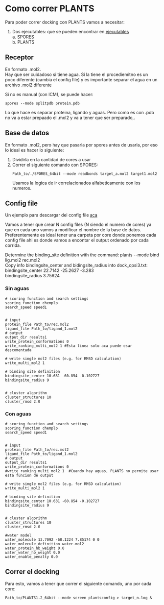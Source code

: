 # Como correr PLANTS 
Para poder correr docking con PLANTS vamos a necesitar: <br>
1. Dos ejecutables: que se pueden encontrar en [ejecutables](https://github.com/Emignone/PL_Pipeline/edit/main/Ejecutables/)<br>
  a. SPORES <br>
  b. PLANTS <br>
  
## Receptor
En formato .mol2. <br>
Hay que ser cuidadoso si tiene agua. Si la tiene el procediemitno es un poco diferente (cambia el config file) y es importante separar el agua en un archivo .mol2 diferente <br>

Si no es manual (con ICM), se puede hacer: <br>
```
spores --mode splitpdb protein.pdb
```
Lo que hace es separar proteina, ligando y aguas. Pero como es con .pdb no va a estar prepaado el .mol2 y va a tener que ser preparado,.

## Base de datos
En formato .mol2, pero hay que pasarla por spores antes de usarla, por eso lo ideal es hacer lo siguiente: <br>
1. Dividirla en la cantidad de cores a usar
2. Correr el siguiente comando con SPORES:
   ```
   Path_to/./SPORES_64bit --mode readbonds target_a.mol2 target1.mol2
   ```
   Usamos la logica de ir correlacionados alfabeticamente con los numeros.

## Config file
Un ejemplo para descargar del config file [aca](plantsconfig1) <br>

Vamos a tener que crear N config files (N siendo el numero de cores) ya que en cada uno vamos a modificar el nombre de la base de datos. Preferentemente es ideal tener una carpeta por core donde ponemos cada config file ahi  es donde vamos a encontar el output ordenado por cada corrida. <br>

Determine the binding_site definition with the command: plants --mode bind lig.mol2 rec.mol2 <br>
Copy info bindingsite_center and bidingsite_radius into dock_opsi3.txt: <br>
bindingsite_center 22.7142 -25.2627 -3.283 <br>
bindingsite_radius 3.75624 <br>
### Sin aguas
```
# scoring function and search settings
scoring_function chemplp
search_speed speed1


# input
protein_file Path_to/rec.mol2 
ligand_file Path_to/ligand_1.mol2
# output
output_dir results1 
write_protein_conformations 0
write_ranking_multi_mol2 1 #Esta linea solo aca puede esar descomentada

# write single mol2 files (e.g. for RMSD calculation)
write_multi_mol2 1

# binding site definition
bindingsite_center 10.631 -60.854 -0.102727 
bindingsite_radius 9 


# cluster algorithm
cluster_structures 10
cluster_rmsd 2.0

```

### Con aguas

```
# scoring function and search settings
scoring_function chemplp
search_speed speed1


# input
protein_file Path_to/rec.mol2 
ligand_file Path_to/ligand_1.mol2
# output
output_dir results1 
write_protein_conformations 0
#write_ranking_multi_mol2 1  #Cuando hay aguas, PLANTS no permite usar esta funcion de output

# write single mol2 files (e.g. for RMSD calculation)
write_multi_mol2 1

# binding site definition
bindingsite_center 10.631 -60.854 -0.102727 
bindingsite_radius 9 


# cluster algorithm
cluster_structures 10
cluster_rmsd 2.0

#water model
water_molecule 13.7092 -60.1224 7.85174 0 0 
water_molecule_definition water.mol2
water_protein_hb_weight 0.0
water_water_hb_weight 0.0
water_enable_penalty 0.0

```

## Correr el docking
Para esto, vamos a tener que correr el siguiente comando, uno por cada core:
```
Path_to/PLANTS1.2_64bit --mode screen plantsconfig > target_n.log &
```


